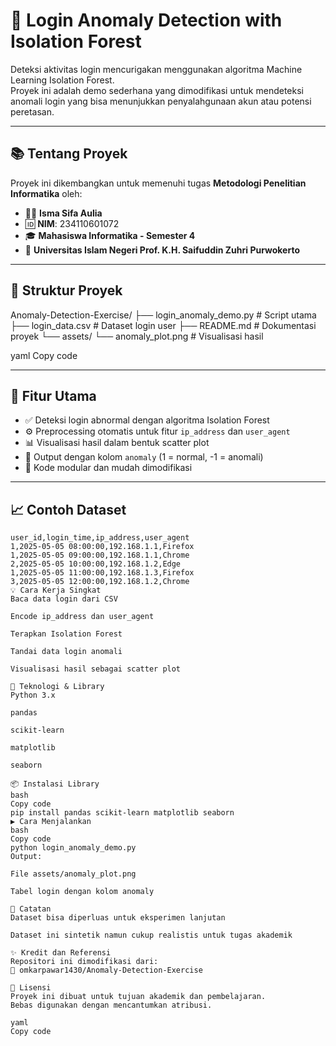 # 🔐 Login Anomaly Detection with Isolation Forest

Deteksi aktivitas login mencurigakan menggunakan algoritma Machine Learning Isolation Forest.  
Proyek ini adalah demo sederhana yang dimodifikasi untuk mendeteksi anomali login yang bisa menunjukkan penyalahgunaan akun atau potensi peretasan.

---

## 📚 Tentang Proyek

Proyek ini dikembangkan untuk memenuhi tugas **Metodologi Penelitian Informatika** oleh:

- 👩‍🎓 **Isma Sifa Aulia**
- 🆔 **NIM**: 234110601072  
- 🎓 **Mahasiswa Informatika - Semester 4**  
- 🏫 **Universitas Islam Negeri Prof. K.H. Saifuddin Zuhri Purwokerto**

---

## 📁 Struktur Proyek

Anomaly-Detection-Exercise/
├── login_anomaly_demo.py # Script utama
├── login_data.csv # Dataset login user
├── README.md # Dokumentasi proyek
└── assets/
└── anomaly_plot.png # Visualisasi hasil

yaml
Copy code

---

## 🚀 Fitur Utama

- ✅ Deteksi login abnormal dengan algoritma Isolation Forest  
- ⚙️ Preprocessing otomatis untuk fitur `ip_address` dan `user_agent`  
- 📊 Visualisasi hasil dalam bentuk scatter plot  
- 💾 Output dengan kolom `anomaly` (1 = normal, -1 = anomali)  
- 🔧 Kode modular dan mudah dimodifikasi

---

## 📈 Contoh Dataset

```csv
user_id,login_time,ip_address,user_agent
1,2025-05-05 08:00:00,192.168.1.1,Firefox
1,2025-05-05 09:00:00,192.168.1.1,Chrome
2,2025-05-05 10:00:00,192.168.1.2,Edge
1,2025-05-05 11:00:00,192.168.1.3,Firefox
3,2025-05-05 12:00:00,192.168.1.2,Chrome
💡 Cara Kerja Singkat
Baca data login dari CSV

Encode ip_address dan user_agent

Terapkan Isolation Forest

Tandai data login anomali

Visualisasi hasil sebagai scatter plot

🧠 Teknologi & Library
Python 3.x

pandas

scikit-learn

matplotlib

seaborn

📦 Instalasi Library
bash
Copy code
pip install pandas scikit-learn matplotlib seaborn
▶️ Cara Menjalankan
bash
Copy code
python login_anomaly_demo.py
Output:

File assets/anomaly_plot.png

Tabel login dengan kolom anomaly

📌 Catatan
Dataset bisa diperluas untuk eksperimen lanjutan

Dataset ini sintetik namun cukup realistis untuk tugas akademik

✨ Kredit dan Referensi
Repositori ini dimodifikasi dari:
🔗 omkarpawar1430/Anomaly-Detection-Exercise

📝 Lisensi
Proyek ini dibuat untuk tujuan akademik dan pembelajaran.
Bebas digunakan dengan mencantumkan atribusi.

yaml
Copy code
